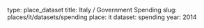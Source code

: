 type: place_dataset
title: Italy / Government Spending
slug: places/it/datasets/spending
place: it
dataset: spending
year: 2014
